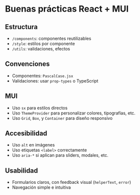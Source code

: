 # Buenas prácticas React + MUI

## Estructura
- `/components`: componentes reutilizables
- `/style`: estilos por componente
- `/utils`: validaciones, efectos

## Convenciones
- Componentes: `PascalCase.jsx`
- Validaciones: usar `prop-types` o TypeScript

## MUI
- Uso `sx` para estilos directos
- Uso `ThemeProvider` para personalizar colores, tipografías, etc.
- Uso `Grid`, `Box`, y `Container` para diseño responsivo

## Accesibilidad
- Uso `alt` en imágenes
- Uso etiquetas `<label>` correctamente
- Uso `aria-*` si aplican para sliders, modales, etc.

## Usabilidad
- Formularios claros, con feedback visual (`helperText`, `error`)
- Navegación simple e intuitiva
